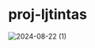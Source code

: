 # proj-ljtintas
 
![2024-08-22 (1)](https://github.com/user-attachments/assets/1bb374be-74cb-4cac-8c1e-8215e05c2824)
